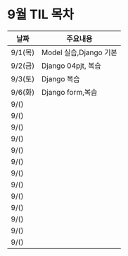 # 9월 TIL 목차

|날짜|주요내용|
|------|---|
|9/1(목)|Model 실습,Django 기본|
|9/2(금)|Django 04pjt, 복습|
|9/3(토)|Django 복습|
|9/6(화)|Django form,복습|
|9/()||
|9/()||
|9/()||
|9/()||
|9/()||
|9/()||
|9/()||
|9/()||
|9/()||
|9/()||
|9/()||
|9/()||
|9/()||